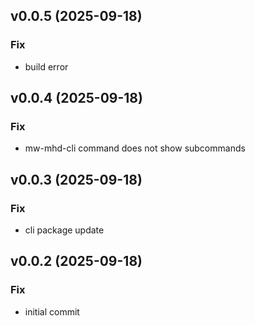 ## v0.0.5 (2025-09-18)

### Fix

- build error

## v0.0.4 (2025-09-18)

### Fix

- mw-mhd-cli command does not show subcommands

## v0.0.3 (2025-09-18)

### Fix

- cli package update

## v0.0.2 (2025-09-18)

### Fix

- initial commit
